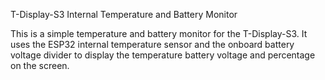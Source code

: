 T-Display-S3 Internal Temperature and Battery Monitor

This is a simple temperature and battery monitor for the T-Display-S3.
It uses the ESP32 internal temperature sensor and the onboard battery voltage divider to display the temperature battery voltage and percentage on the screen.
